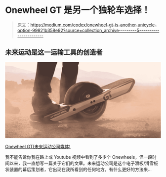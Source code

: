 # Onewheel GT 是另一个独轮车选择！

> 原文：<https://medium.com/codex/onewheel-gt-is-another-unicycle-option-99821b358e92?source=collection_archive---------5----------------------->

## 未来运动是这一运输工具的创造者

![](img/b576c61c6076f7ee5fecf87401e1fc6c.png)

[Onewheel GT(未来运动公司媒体)](https://cdn.shopify.com/s/files/1/0696/2011/files/GTCompressed.mp4)

我不能告诉你我在路上或 Youtube 视频中看到了多少个 Onewheels，但一段时间以来，我一直想写一篇关于它们的文章。未来运动公司是这个电子滑板/滑雪板状装置的幕后策划者，它出现在我所看到的任何地方。有什么更好的方法来…